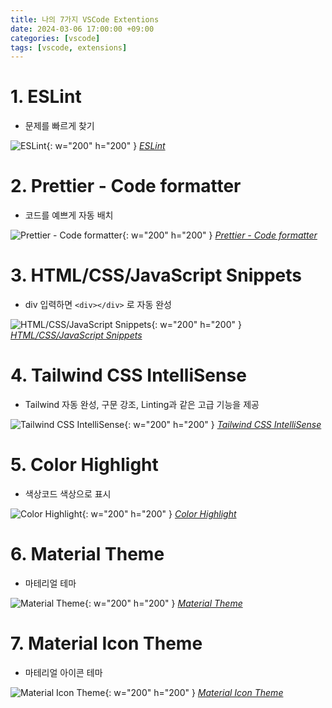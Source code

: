 ```yaml
---
title: 나의 7가지 VSCode Extentions
date: 2024-03-06 17:00:00 +09:00
categories: [vscode]
tags: [vscode, extensions]
---
```


<!-- # 제목

- 설명

![제목](이미지 경로){: w="200" h="200" }
_[제목](경로)_ -->

# 1. ESLint

- 문제를 빠르게 찾기

![ESLint](https://dbaeumer.gallerycdn.vsassets.io/extensions/dbaeumer/vscode-eslint/2.4.4/1705910560908/Microsoft.VisualStudio.Services.Icons.Default){: w="200" h="200" }
_[ESLint](https://marketplace.visualstudio.com/items?itemName=dbaeumer.vscode-eslint)_

# 2. Prettier - Code formatter

- 코드를 예쁘게 자동 배치

![Prettier - Code formatter](https://esbenp.gallerycdn.vsassets.io/extensions/esbenp/prettier-vscode/10.1.0/1690819498575/Microsoft.VisualStudio.Services.Icons.Default){: w="200" h="200" }
_[Prettier - Code formatter](https://marketplace.visualstudio.com/items?itemName=esbenp.prettier-vscode)_

# 3. HTML/CSS/JavaScript Snippets

- div 입력하면 `<div></div>` 로 자동 완성

![HTML/CSS/JavaScript Snippets](https://wscats.gallerycdn.vsassets.io/extensions/wscats/html-snippets/1.0.6/1607691009387/Microsoft.VisualStudio.Services.Icons.Default){: w="200" h="200" }
_[HTML/CSS/JavaScript Snippets](https://marketplace.visualstudio.com/items?itemName=Wscats.html-snippets)_

# 4. Tailwind CSS IntelliSense

- Tailwind 자동 완성, 구문 강조, Linting과 같은 고급 기능을 제공

![Tailwind CSS IntelliSense](https://bradlc.gallerycdn.vsassets.io/extensions/bradlc/vscode-tailwindcss/0.11.46/1709669293142/Microsoft.VisualStudio.Services.Icons.Default){: w="200" h="200" }
_[Tailwind CSS IntelliSense](https://marketplace.visualstudio.com/items?itemName=bradlc.vscode-tailwindcss)_

# 5. Color Highlight

- 색상코드 색상으로 표시

![Color Highlight](https://naumovs.gallerycdn.vsassets.io/extensions/naumovs/color-highlight/2.5.0/1631530639439/Microsoft.VisualStudio.Services.Icons.Default){: w="200" h="200" }
_[Color Highlight](https://marketplace.visualstudio.com/items?itemName=naumovs.color-highlight)_

# 6. Material Theme

- 마테리얼 테마

![Material Theme](https://equinusocio.gallerycdn.vsassets.io/extensions/equinusocio/vsc-material-theme/34.3.1/1702202597606/Microsoft.VisualStudio.Services.Icons.Default){: w="200" h="200" }
_[Material Theme](https://marketplace.visualstudio.com/items?itemName=Equinusocio.vsc-material-theme)_

# 7. Material Icon Theme

- 마테리얼 아이콘 테마

![Material Icon Theme](https://pkief.gallerycdn.vsassets.io/extensions/pkief/material-icon-theme/4.34.0/1708331844478/Microsoft.VisualStudio.Services.Icons.Default){: w="200" h="200" }
_[Material Icon Theme](https://marketplace.visualstudio.com/items?itemName=PKief.material-icon-theme)_

